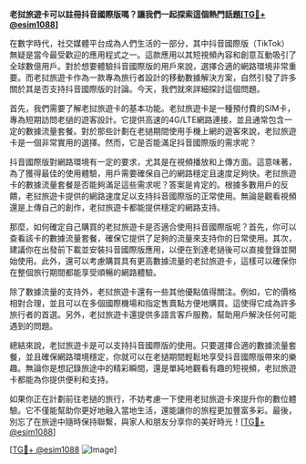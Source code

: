 **老挝旅遊卡可以註冊抖音國際版嗎？讓我們一起探索這個熱門話題[[TG💪+ @esim1088](https://t.me/s/esim1088)]**

在數字時代，社交媒體平台成為人們生活的一部分，其中抖音國際版（TikTok）無疑是當今最受歡迎的應用程式之一。這款應用以其短視頻內容和創意互動吸引了全球數億用戶。對於想要體驗抖音國際版的用戶來說，選擇合適的網路環境非常重要。而老挝旅遊卡作為一款專為旅行者設計的移動數據解決方案，自然引發了許多關於其是否支持抖音國際版的討論。今天，我們就來詳細探討這個問題。

首先，我們需要了解老挝旅遊卡的基本功能。老挝旅遊卡是一種預付費的SIM卡，專為短期訪問老撾的遊客設計。它提供高速的4G/LTE網路連接，並且通常包含一定的數據流量套餐。對於那些計劃在老撾期間使用手機上網的遊客來說，老挝旅遊卡是一個非常實用的選擇。然而，它是否能滿足抖音國際版的需求呢？

抖音國際版對網路環境有一定的要求，尤其是在視頻播放和上傳方面。這意味著，為了獲得最佳的使用體驗，用戶需要確保自己的網路穩定且速度足夠快。老挝旅遊卡的數據流量套餐是否能夠滿足這些需求呢？答案是肯定的。根據多數用戶的反饋，老挝旅遊卡提供的網路速度足以支持抖音國際版的正常使用。無論是觀看視頻還是上傳自己的創作，老挝旅遊卡都能提供穩定的網路支持。

那麼，如何確定自己購買的老挝旅遊卡是否適合使用抖音國際版呢？首先，你可以查看該卡的數據流量套餐，確保它提供了足夠的流量來支持你的日常使用。其次，建議你在出發前下載並安裝抖音國際版應用，以便在到達老撾後可以直接登錄並開始使用。此外，還可以考慮購買具有更高數據流量的老挝旅遊卡，這樣可以確保你在整個旅行期間都能享受順暢的網路體驗。

除了數據流量的支持外，老挝旅遊卡還有一些其他優點值得關注。例如，它的價格相對合理，並且可以在多個國際機場和指定售賣點方便地購買。這使得它成為許多旅行者的首選。另外，老挝旅遊卡還提供多語言客戶服務，幫助用戶解決任何可能遇到的問題。

總結來說，老挝旅遊卡是可以支持抖音國際版的使用。只要選擇合適的數據流量套餐，並且確保網路環境穩定，你就可以在老撾期間輕鬆地享受抖音國際版帶來的樂趣。無論你是想記錄旅途中的精彩瞬間，還是單純地觀看有趣的短視頻，老挝旅遊卡都能為你提供便利和支持。

如果你正在計劃前往老撾的旅行，不妨考慮一下使用老挝旅遊卡來提升你的數位體驗。它不僅能幫助你更好地融入當地生活，還能讓你的旅程更加豐富多彩。最後，別忘了在旅途中隨時保持聯繫，與家人和朋友分享你的美好時光！[[TG💪+ @esim1088](https://t.me/s/esim1088)]

[[TG💪+ @esim1088](https://t.me/s/esim1088) ![Image](https://i.postimg.cc/4NQfJmqS/Snipaste-2025-05-13-00-14-12.png)]